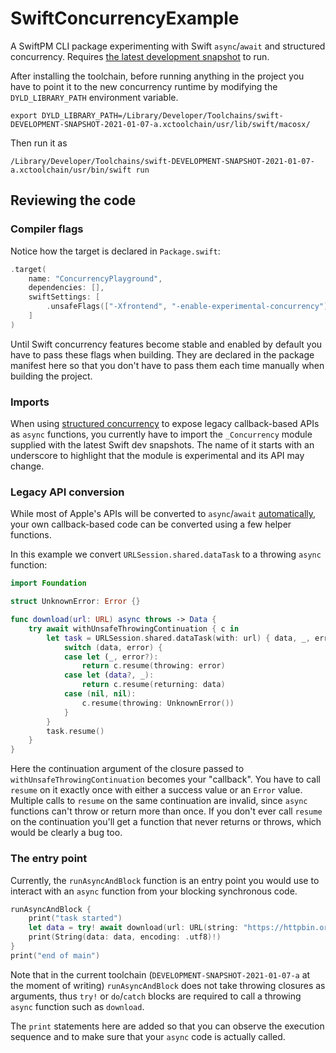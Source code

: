 # SwiftConcurrencyExample

A SwiftPM CLI package experimenting with Swift `async`/`await` and structured concurrency.
Requires [the latest development snapshot](https://swift.org/download/#snapshots) to run.

After installing the toolchain, before running anything in the project you have to point it to the
new concurrency runtime by modifying the `DYLD_LIBRARY_PATH` environment variable.

```shell
export DYLD_LIBRARY_PATH=/Library/Developer/Toolchains/swift-DEVELOPMENT-SNAPSHOT-2021-01-07-a.xctoolchain/usr/lib/swift/macosx/
```

Then run it as

```shell
/Library/Developer/Toolchains/swift-DEVELOPMENT-SNAPSHOT-2021-01-07-a.xctoolchain/usr/bin/swift run
```

## Reviewing the code

### Compiler flags

Notice how the target is declared in `Package.swift`:

```swift
.target(
    name: "ConcurrencyPlayground",
    dependencies: [],
    swiftSettings: [
        .unsafeFlags(["-Xfrontend", "-enable-experimental-concurrency"]),
    ]
)
```

Until Swift concurrency features become stable and enabled by default you have to pass these flags
when building. They are declared in the package manifest here so that you don't have to pass them
each time manually when building the project.

### Imports

When using [structured concurrency](https://forums.swift.org/t/pitch-2-structured-concurrency/43452)
to expose legacy callback-based APIs as `async` functions, you currently have to import the
`_Concurrency` module supplied with the latest Swift dev snapshots. The name of it starts with an
underscore to highlight that the module is experimental and its API may change.

### Legacy API conversion

While most of Apple's APIs will be converted to `async`/`await` [automatically](https://github.com/apple/swift-evolution/blob/main/proposals/0297-concurrency-objc.md), your own callback-based code can be converted using a few
helper functions.

In this example we convert `URLSession.shared.dataTask` to a throwing `async` function:

```swift
import Foundation

struct UnknownError: Error {}

func download(url: URL) async throws -> Data {
    try await withUnsafeThrowingContinuation { c in
        let task = URLSession.shared.dataTask(with: url) { data, _, error in
            switch (data, error) {
            case let (_, error?):
                return c.resume(throwing: error)
            case let (data?, _):
                return c.resume(returning: data)
            case (nil, nil):
                c.resume(throwing: UnknownError())
            }
        }
        task.resume()
    }
}
```

Here the continuation argument of the closure passed to `withUnsafeThrowingContinuation` becomes
your "callback". You have to call `resume` on it exactly once with either a success value or an
`Error` value. Multiple calls to `resume` on the same continuation are invalid, since
`async` functions can't throw or return more than once. If you don't ever call `resume` on the
continuation you'll get a function that never returns or throws, which would be clearly a bug too.

### The entry point

Currently, the `runAsyncAndBlock` function is an entry point you would use to interact with an
`async` function from your blocking synchronous code. 

```swift
runAsyncAndBlock {
    print("task started")
    let data = try! await download(url: URL(string: "https://httpbin.org/uuid")!)
    print(String(data: data, encoding: .utf8)!)
}
print("end of main")
```

Note that in the current toolchain (`DEVELOPMENT-SNAPSHOT-2021-01-07-a` at the moment of writing)
`runAsyncAndBlock` does not take throwing closures as arguments, thus `try!` or `do`/`catch` blocks
are required to call a throwing `async` function such as `download`.

The `print` statements here are added so that you can observe the execution sequence and to make sure
that your `async` code is actually called.
